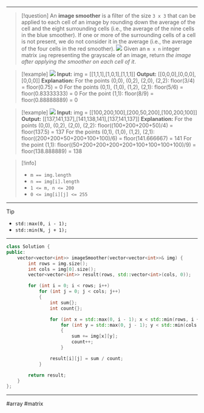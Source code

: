 ___

> [!question] 
> An **image smoother** is a filter of the size `3 x 3` that can be applied to each cell of an image by rounding down the average of the cell and the eight surrounding cells (i.e., the average of the nine cells in the blue smoother). If one or more of the surrounding cells of a cell is not present, we do not consider it in the average (i.e., the average of the four cells in the red smoother).
![](https://assets.leetcode.com/uploads/2021/05/03/smoother-grid.jpg)
Given an `m x n` integer matrix `img` representing the grayscale of an image, return _the image after applying the smoother on each cell of it_. 

> [!example] 
> ![](https://assets.leetcode.com/uploads/2021/05/03/smooth-grid.jpg)
**Input:** img = [[1,1,1],[1,0,1],[1,1,1]]
**Output:** [[0,0,0],[0,0,0],[0,0,0]]
**Explanation:**
For the points (0,0), (0,2), (2,0), (2,2): floor(3/4) = floor(0.75) = 0
For the points (0,1), (1,0), (1,2), (2,1): floor(5/6) = floor(0.83333333) = 0
For the point (1,1): floor(8/9) = floor(0.88888889) = 0 

> [!example] 
> ![](https://assets.leetcode.com/uploads/2021/05/03/smooth2-grid.jpg)
**Input:** img = [[100,200,100],[200,50,200],[100,200,100]]
**Output:** [[137,141,137],[141,138,141],[137,141,137]]
**Explanation:**
For the points (0,0), (0,2), (2,0), (2,2): floor((100+200+200+50)/4) = floor(137.5) = 137
For the points (0,1), (1,0), (1,2), (2,1): floor((200+200+50+200+100+100)/6) = floor(141.666667) = 141
For the point (1,1): floor((50+200+200+200+200+100+100+100+100)/9) = floor(138.888889) = 138 

> [!info] 
> - `m == img.length`
> - `n == img[i].length`
> - `1 <= m, n <= 200`
> - `0 <= img[i][j] <= 255` 

___

> [!tip] 
> - `std::max(0, i - 1);`
> - `std::min(N, j + 1);`

___

```cpp
class Solution {
public:
    vector<vector<int>> imageSmoother(vector<vector<int>>& img) {
        int rows = img.size();
        int cols = img[0].size();
        vector<vector<int>> result(rows, std::vector<int>(cols, 0));

        for (int i = 0; i < rows; i++)
            for (int j = 0; j < cols; j++)
            {
                int sum{};
                int count{};

                for (int x = std::max(0, i - 1); x < std::min(rows, i + 2); x++)
                    for (int y = std::max(0, j - 1); y < std::min(cols, j + 2); ++y)
                    {
                        sum += img[x][y];
                        count++;
                    }

                result[i][j] = sum / count;
            }

        return result;
    }
};
```

___

#array #matrix 